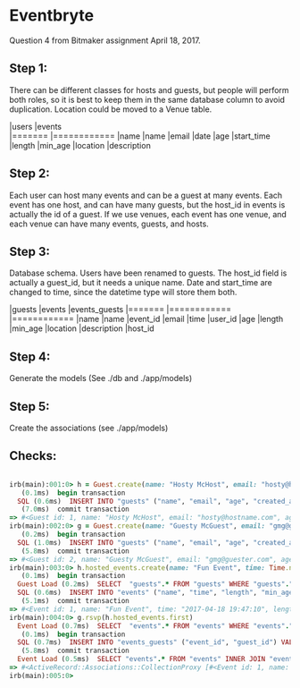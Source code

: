 # Eventbryte

Question 4 from Bitmaker assignment April 18, 2017.

## Step 1:
There can be different classes for hosts and guests, but people will perform
both roles, so it is best to keep them in the same database column to avoid
duplication. Location could be moved to a Venue table.

|users          |events   
|=======        |============
|name           |name
|email          |date
|age            |start_time
                |length
                |min_age
                |location
                |description

## Step 2:
Each user can host many events and can be a guest at many events. Each event has
one host, and can have many guests, but the host_id in events is actually the id
of a guest. If we use venues, each event has one venue, and each venue can have
many events, guests, and hosts.

## Step 3:
Database schema. Users have been renamed to guests. The host_id field is actually
a guest_id, but it needs a unique name. Date and start_time are changed to time,
since the datetime type will store them both.

|guests         |events         |events_guests
|=======        |============   |============
|name           |name           |event_id
|email          |time           |user_id
|age            |length
                |min_age
                |location
                |description
                |host_id

## Step 4:
Generate the models
(See ./db and ./app/models)

## Step 5:
Create the associations
(see ./app/models)

## Checks:
``` Ruby

irb(main):001:0> h = Guest.create(name: "Hosty McHost", email: "hosty@hostname.com", age: 30)
   (0.1ms)  begin transaction
  SQL (0.6ms)  INSERT INTO "guests" ("name", "email", "age", "created_at", "updated_at") VALUES (?, ?, ?, ?, ?)  [["name", "Hosty McHost"], ["email", "hosty@hostname.com"], ["age", 30], ["created_at", 2017-04-18 19:39:41 UTC], ["updated_at", 2017-04-18 19:39:41 UTC]]
   (7.0ms)  commit transaction
=> #<Guest id: 1, name: "Hosty McHost", email: "hosty@hostname.com", age: 30, created_at: "2017-04-18 19:39:41", updated_at: "2017-04-18 19:39:41">
irb(main):002:0> g = Guest.create(name: "Guesty McGuest", email: "gmg@guester.com", age: 20)
   (0.2ms)  begin transaction
  SQL (1.0ms)  INSERT INTO "guests" ("name", "email", "age", "created_at", "updated_at") VALUES (?, ?, ?, ?, ?)  [["name", "Guesty McGuest"], ["email", "gmg@guester.com"], ["age", 20], ["created_at", 2017-04-18 19:45:12 UTC], ["updated_at", 2017-04-18 19:45:12 UTC]]
   (5.8ms)  commit transaction
=> #<Guest id: 2, name: "Guesty McGuest", email: "gmg@guester.com", age: 20, created_at: "2017-04-18 19:45:12", updated_at: "2017-04-18 19:45:12">
irb(main):003:0> h.hosted_events.create(name: "Fun Event", time: Time.now, length: 2, min_age: 0, location: "here", description: "whatever")
   (0.1ms)  begin transaction
  Guest Load (0.2ms)  SELECT  "guests".* FROM "guests" WHERE "guests"."id" = ? LIMIT ?  [["id", 1], ["LIMIT", 1]]
  SQL (0.6ms)  INSERT INTO "events" ("name", "time", "length", "min_age", "location", "description", "host_id", "created_at", "updated_at") VALUES (?, ?, ?, ?, ?, ?, ?, ?, ?)  [["name", "Fun Event"], ["time", 2017-04-18 19:47:10 UTC], ["length", 0.2e1], ["min_age", 0], ["location", "here"], ["description", "whatever"], ["host_id", 1], ["created_at", 2017-04-18 19:47:10 UTC], ["updated_at", 2017-04-18 19:47:10 UTC]]
   (5.1ms)  commit transaction
=> #<Event id: 1, name: "Fun Event", time: "2017-04-18 19:47:10", length: 0.2e1, min_age: 0, location: "here", description: "whatever", host_id: 1, created_at: "2017-04-18 19:47:10", updated_at: "2017-04-18 19:47:10">
irb(main):004:0> g.rsvp(h.hosted_events.first)
  Event Load (0.7ms)  SELECT  "events".* FROM "events" WHERE "events"."host_id" = ? ORDER BY "events"."id" ASC LIMIT ?  [["host_id", 1], ["LIMIT", 1]]
   (0.1ms)  begin transaction
  SQL (0.7ms)  INSERT INTO "events_guests" ("event_id", "guest_id") VALUES (?, ?)  [["event_id", 1], ["guest_id", 2]]
   (5.8ms)  commit transaction
  Event Load (0.5ms)  SELECT "events".* FROM "events" INNER JOIN "events_guests" ON "events"."id" = "events_guests"."event_id" WHERE "events_guests"."guest_id" = ?  [["guest_id", 2]]
=> #<ActiveRecord::Associations::CollectionProxy [#<Event id: 1, name: "Fun Event", time: "2017-04-18 19:47:10", length: 0.2e1, min_age: 0, location: "here", description: "whatever", host_id: 1, created_at: "2017-04-18 19:47:10", updated_at: "2017-04-18 19:47:10">]>
irb(main):005:0>


```
